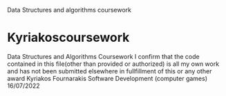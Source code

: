 Data Structures and algorithms coursework
# Kyriakoscoursework
Data Structures and Algorithms Coursework
I confirm that the code contained in this file(other than provided or authorized) is all my own work and has not been submitted elsewhere in fullfillment of this or any other award
Kyriakos Fournarakis
Software Development (computer games)
16/07/2022
